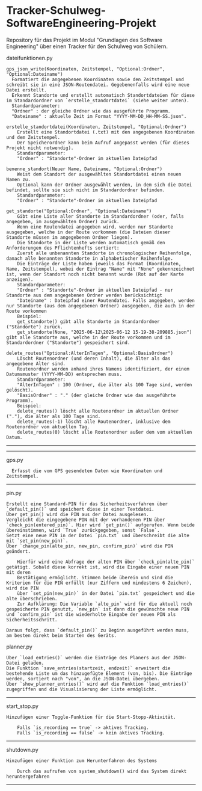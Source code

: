 # Tracker-Schulweg-SoftwareEngineering-Projekt
Repository für das Projekt im Modul "Grundlagen des Software Engineering" über einen Tracker für den Schulweg von Schülern.

dateifunktionen.py

    gps_json_write(Koordinaten, Zeitstempel, "Optional:Ordner", "Optional:Dateiname")
      Formatiert die angegebenen Koordinaten sowie den Zeitstempel und schreibt sie in eine JSON-Routendatei. Gegebenenfalls wird eine neue Datei erstellt.
      Erkennt Standorte und erstellt automatisch Standortdateien für diese im Standardordner von `erstelle_standortdatei` (siehe weiter unten).
      Standardparameter:
      "Ordner" : der gleiche Ordner wie das ausgeführte Programm.
      "Dateiname" : aktuelle Zeit im Format "YYYY-MM-DD_HH-MM-SS.json".

    erstelle_standortdatei(Koordinaten, Zeitstempel, "Optional:Ordner")
        Erstellt eine Standortdatei (.txt) mit den angegebenen Koordinaten und dem Zeitstempel.
        Der Speicherordner kann beim Aufruf angepasst werden (für dieses Projekt nicht notwendig).
        Standardparameter:
        "Ordner" : "Standorte"-Ordner im aktuellen Dateipfad

    benenne_standort(Neuer Name, Dateiname, "Optional:Ordner")
        Weist dem Standort der ausgewählten Standortdatei einen neuen Namen zu.
        Optional kann der Ordner ausgewählt werden, in dem sich die Datei befindet, sollte sie sich nicht im Standardordner befinden.
        Standardparameter:
        "Ordner" : "Standorte"-Ordner im aktuellen Dateipfad

    get_standorte("Optional:Ordner", "Optional:Dateiname") 
        Gibt eine Liste aller Standorte im Standardordner (oder, falls angegeben, im ausgewählten Ordner) zurück.
        Wenn eine Routendatei angegeben wird, werden nur Standorte ausgegeben, welche in der Route vorkommen (die Dateien dieser Standorte müssen im angegebenen Ordner liegen).
        Die Standorte in der Liste werden automatisch gemäß den Anforderungen des Pflichtenhefts sortiert:
        Zuerst alle unbenannten Standorte in chronologischer Reihenfolge, danach alle benannten Standorte in alphabetischer Reihenfolge.
        Die Einträge der Liste haben jeweils das Format (Koordinaten, Name, Zeitstempel), wobei der Eintrag "Name" mit "None" gekennzeichnet ist, wenn der Standort noch nicht benannt wurde (Rot auf der Karte anzeigen).
        Standardparameter:
        "Ordner" : "Standorte"-Ordner im aktuellen Dateipfad - nur Standorte aus dem angegebenen Ordner werden berücksichtigt
        "Dateiname" : Dateipfad einer Routendatei. Falls angegeben, werden nur Standorte (aus dem angegebenen Ordner) ausgegeben, die auch in der Route vorkommen
        Beispiel:
        get_standorte() gibt alle Standorte im Standardordner ("Standorte") zurück.
        get_standorte(None, "2025-06-12\2025-06-12 15-19-38-209885.json") gibt alle Standorte aus, welche in der Route vorkommen und im Standardordner ("Standorte") gespeichert sind.

    delete_routes("Optional:AlterInTagen", "Optional:BasisOrdner")
        Löscht Routenordner (und deren Inhalt), die älter als das angegebene Alter sind.
        Routenordner werden anhand ihres Namens identifiziert, der einem Datumsmuster (YYYY-MM-DD) entsprechen muss.
        Standardparameter:
        "AlterInTagen" : 100 (Ordner, die älter als 100 Tage sind, werden gelöscht).
        "BasisOrdner" : "." (der gleiche Ordner wie das ausgeführte Programm).
        Beispiel:
        delete_routes() löscht alle Routenordner im aktuellen Ordner ("."), die älter als 100 Tage sind.
        delete_routes(-1) löscht alle Routenordner, inklusive dem Routenordner vom aktuellen Tag.
        delete_routes(0) löscht alle Routenordner außer dem vom aktuellen Datum.

----------------------------------------------------------------------------------------------------------------------------------------------------------------




----------------------------------------------------------------------------------------------------------------------------------------------------------------

  gps.py
      
      Erfasst die vom GPS gesendeten Daten wie Koordinaten und Zeitstempel.

----------------------------------------------------------------------------------------------------------------------------------------------------------------

pin.py 

    Erstellt eine Standard-PIN für das Sicherheitsverfahren über `default_pin()` und speichert diese in einer Textdatei.
    Über get_pin() wird die PIN aus der Datei ausgelesen.
    Vergleicht die eingegebene PIN mit der vorhandenen PIN über `check_pin(entered_pin)`. Hier wird `get_pin()` aufgerufen. Wenn beide übereinstimmen, wird `True` zurückgegeben, sonst `False`.
    Setzt eine neue PIN in der Datei `pin.txt` und überschreibt die alte mit `set_pin(new_pin)`.
    Über `change_pin(alte_pin, new_pin, confirm_pin)` wird die PIN geändert.
    
        Hierfür wird eine Abfrage der alten PIN über `check_pin(alte_pin)` getätigt. Sobald diese korrekt ist, wird die Eingabe einer neuen PIN mit deren 
        Bestätigung ermöglicht. Stimmen beide überein und sind die Kriterien für die PIN erfüllt (nur Ziffern und mindestens 6 Zeichen), wird die PIN 
        über `set_pin(new_pin)` in der Datei `pin.txt` gespeichert und die alte überschrieben.
        Zur Aufklärung: Die Variable `alte_pin` wird für die aktuell noch gespeicherte PIN genutzt, `new_pin` ist dann die gewünschte neue PIN und `confirm_pin` ist die wiederholte Eingabe der neuen PIN als Sicherheitsschritt.

    Daraus folgt, dass `default_pin()` zu Beginn ausgeführt werden muss, am besten direkt beim Starten des Geräts.

    
planner.py

    Über `load_entries()` werden die Einträge des Planers aus der JSON-Datei geladen.
    Die Funktion `save_entries(startzeit, endzeit)` erweitert die bestehende Liste um das hinzugefügte Element (von, bis). Die Einträge werden, sortiert nach "von", an die JSON-Datei übergeben.
    Über `show_planner_entries()` wird auf die Funktion `load_entries()` zugegriffen und die Visualisierung der Liste ermöglicht.


---------------------------------------------------------------------------------------------------------------------------------------------------------------------------------------------------------------

start_stop.py

    Hinzufügen einer Toggle-Funktion für die Start-Stopp-Aktivität.

        Falls `is_recording == true` -> aktives Tracking.
        Falls `is_recording == false` -> kein aktives Tracking.


--------------------------------------------------------------------------------------------------------------------------------------------------------------------------------------------------------------


shutdown.py

    Hinzufügen einer Funktion zum Herunterfahren des Systems

        Durch das aufrufen von system_shutdown() wird das System direkt heruntergefahren


------------------------------------------------------------------------------------------------------------------------------------------------------------------------------